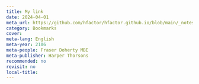 ```yaml
---
title: My link
date: 2024-04-01
meta_url: https://github.com/hfactor/hfactor.github.io/blob/main/_notes/20%20Logs/02%20Library/48-Hour%20Start-up.md
category: Bookmarks
cover:
meta-lang: English
meta-year: 2106
meta-people: Fraser Doherty MBE
meta-publisher: Harper Thorsons
recommended: no
revisit: no
local-title:
---
```


